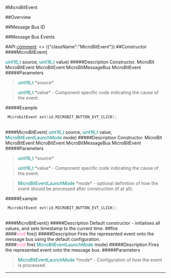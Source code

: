 #MicroBitEvent

##Overview

##Message Bus ID

##Message Bus Events

#API
[comment]: <> ({"className":"MicroBitEvent"})
##Constructor
<br/>
####MicroBitEvent( <div style='color:#008080; display:inline-block'>uint16_t</div> source,  <div style='color:#008080; display:inline-block'>uint16_t</div> value)
#####Description
Constructor.  MicroBit MicroBitEvent MicroBitEvent MicroBitMessageBus MicroBitEvent
#####Parameters

>  <div style='color:#008080; display:inline-block'>uint16_t</div> *source*

>  <div style='color:#008080; display:inline-block'>uint16_t</div> *value* - Component specific code indicating the cause of the event. 
#####Example
```c++
 MicrobitEvent evt(id,MICROBIT_BUTTON_EVT_CLICK); 

```
<br/>
####MicroBitEvent( <div style='color:#008080; display:inline-block'>uint16_t</div> source,  <div style='color:#008080; display:inline-block'>uint16_t</div> value,  <div style='color:#008080; display:inline-block'>MicroBitEventLaunchMode</div> mode)
#####Description
Constructor.  MicroBit MicroBitEvent MicroBitEvent MicroBitMessageBus MicroBitEvent
#####Parameters

>  <div style='color:#008080; display:inline-block'>uint16_t</div> *source*

>  <div style='color:#008080; display:inline-block'>uint16_t</div> *value* - Component specific code indicating the cause of the event. 

>  <div style='color:#008080; display:inline-block'>MicroBitEventLaunchMode</div> *mode* - optional definition of how the event should be processed after construction (if at all):
#####Example
```c++
 MicrobitEvent evt(id,MICROBIT_BUTTON_EVT_CLICK); 

```
<br/>
####MicroBitEvent()
#####Description
Default constructor - initialises all values, and sets timestamp to the current time. 
##fire
<br/>
####<div style='color:#FF69B4; display:inline-block'>void</div> fire()
#####Description
Fires the represented event onto the message bus using the default configuration.
<br/>
####<div style='color:#FF69B4; display:inline-block'>void</div> fire( <div style='color:#008080; display:inline-block'>MicroBitEventLaunchMode</div> mode)
#####Description
Fires the represented event onto the message bus. 
#####Parameters

>  <div style='color:#008080; display:inline-block'>MicroBitEventLaunchMode</div> *mode* - Configuration of how the event is processed.
____
[comment]: <> ({"end":"MicroBitEvent"})
